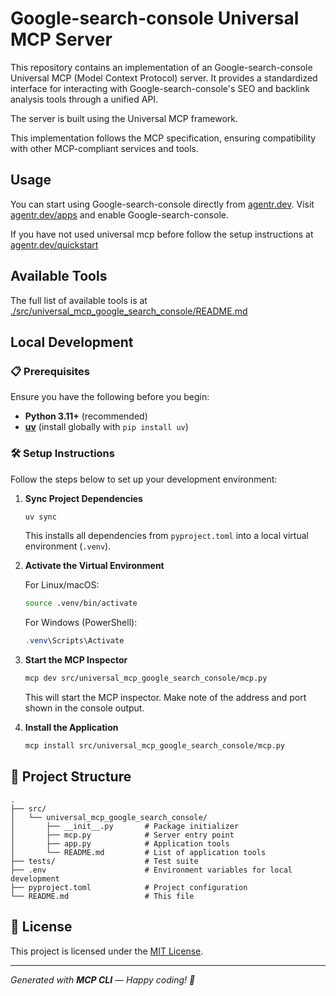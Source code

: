 # Google-search-console Universal MCP Server

This repository contains an implementation of an Google-search-console Universal MCP (Model Context Protocol) server. It provides a standardized interface for interacting with Google-search-console's SEO and backlink analysis tools through a unified API.

The server is built using the Universal MCP framework.

This implementation follows the MCP specification, ensuring compatibility with other MCP-compliant services and tools.

## Usage

You can start using Google-search-console directly from [agentr.dev](https://agentr.dev). Visit [agentr.dev/apps](https://agentr.dev/apps) and enable Google-search-console.

If you have not used universal mcp before follow the setup instructions at [agentr.dev/quickstart](https://agentr.dev/quickstart)

## Available Tools

The full list of available tools is at [./src/universal_mcp_google_search_console/README.md](./src/universal_mcp_google_search_console/README.md)

## Local Development

### 📋 Prerequisites

Ensure you have the following before you begin:

- **Python 3.11+** (recommended)
- **[uv](https://github.com/astral-sh/uv)** (install globally with `pip install uv`)

### 🛠️ Setup Instructions

Follow the steps below to set up your development environment:

1. **Sync Project Dependencies**

   ```bash
   uv sync
   ```

   This installs all dependencies from `pyproject.toml` into a local virtual environment (`.venv`).

2. **Activate the Virtual Environment**

   For Linux/macOS:

   ```bash
   source .venv/bin/activate
   ```

   For Windows (PowerShell):

   ```powershell
   .venv\Scripts\Activate
   ```

3. **Start the MCP Inspector**

   ```bash
   mcp dev src/universal_mcp_google_search_console/mcp.py
   ```

   This will start the MCP inspector. Make note of the address and port shown in the console output.

4. **Install the Application**
   ```bash
   mcp install src/universal_mcp_google_search_console/mcp.py
   ```

## 📁 Project Structure

```text
.
├── src/
│   └── universal_mcp_google_search_console/
│       ├── __init__.py       # Package initializer
│       ├── mcp.py            # Server entry point
│       ├── app.py            # Application tools
│       └── README.md         # List of application tools
├── tests/                    # Test suite
├── .env                      # Environment variables for local development
├── pyproject.toml            # Project configuration
└── README.md                 # This file
```

## 📄 License

This project is licensed under the [MIT License](LICENSE).

---

_Generated with **MCP CLI** — Happy coding! 🚀_
